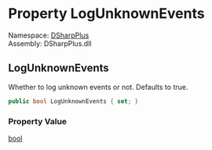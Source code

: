# Property LogUnknownEvents

Namespace: [DSharpPlus](DSharpPlus.md)  
Assembly: DSharpPlus.dll

## <a id="DSharpPlus_DiscordConfiguration_LogUnknownEvents"></a>LogUnknownEvents

Whether to log unknown events or not. Defaults to true.

```csharp
public bool LogUnknownEvents { set; }
```

### Property Value

[bool](https://learn.microsoft.com/dotnet/api/system.boolean)

